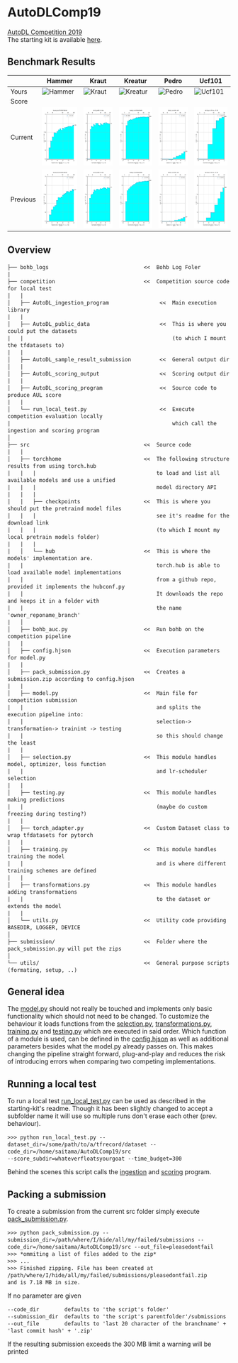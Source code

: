# AutoDLComp19
[AutoDL Competition 2019](https://autodl.chalearn.org/)<br />
The starting kit is available [here](https://github.com/zhengying-liu/autodl_starting_kit_stable).


## Benchmark Results

| |Hammer|Kraut|Kreatur|Pedro|Ucf101|
|-|------|-----|-------|-----|------|
|Yours|<img src="competition/AutoDL_scoring_output/bench_Hammer/learning-curve-Hammer.png" alt="Hammer" title="Hammer" width="132" height="132" />|<img src="competition/AutoDL_scoring_output/bench_Kraut/learning-curve-kraut.png" alt="Kraut" title="Kraut" width="132" height="132" />|<img src="competition/AutoDL_scoring_output/bench_Kreatur/learning-curve-kreatur.png" alt="Kreatur" title="Kreatur" width="132" height="132" />|<img src="competition/AutoDL_scoring_output/bench_Pedro/learning-curve-pedro.png" alt="Pedro" title="Pedro" width="132" height="132" />|<img src="competition/AutoDL_scoring_output/bench_Ucf101/learning-curve-Ucf-101.png" alt="Ucf101" title="Ucf101" width="132" height="132" />|
|Score||||||
|Current|<img src="docs/baseline/bench_Hammer/learning-curve-Hammer.png" alt="Hammer" title="Hammer" width="132" height="132" />|<img src="docs/baseline/bench_Kraut/learning-curve-kraut.png" alt="Kraut" title="Kraut" width="132" height="132" />|<img src="docs/baseline/bench_Kreatur/learning-curve-kreatur.png" alt="Kreatur" title="Kreatur" width="132" height="132" />|<img src="docs/baseline/bench_Pedro/learning-curve-pedro.png" alt="Pedro" title="Pedro" width="132" height="132" />|<img src="docs/baseline/bench_Ucf101/learning-curve-Ucf-101.png" alt="Ucf101" title="Ucf101" width="132" height="132" />|
|Previous|<img src="docs/old_baseline/bench_Hammer/learning-curve-Hammer.png" alt="Hammer" title="Hammer" width="132" height="132" />|<img src="docs/old_baseline/bench_Kraut/learning-curve-kraut.png" alt="Kraut" title="Kraut" width="132" height="132" />|<img src="docs/old_baseline/bench_Kreatur/learning-curve-kreatur.png" alt="Kreatur" title="Kreatur" width="132" height="132" />|<img src="docs/old_baseline/bench_Pedro/learning-curve-pedro.png" alt="Pedro" title="Pedro" width="132" height="132" />|<img src="docs/old_baseline/bench_Ucf101/learning-curve-Ucf-101.png" alt="Ucf101" title="Ucf101" width="132" height="132" />|

## Overview
```
├── bohb_logs                              <<  Bohb Log Foler
|
├── competition                            <<  Competition source code for local test
|   |                                          
│   ├── AutoDL_ingestion_program                <<  Main execution library
|   |                                          
│   ├── AutoDL_public_data                      <<  This is where you could put the datasets
|   |                                               (to which I mount the tfdatasets to)
|   |                                          
│   ├── AutoDL_sample_result_submission         <<  General output dir
│   |
│   ├── AutoDL_scoring_output                   <<  Scoring output dir
|   |                                          
│   ├── AutoDL_scoring_program                  <<  Source code to produce AUL score
|   |                                          
│   └── run_local_test.py                       <<  Execute competition evaluation locally
|                                                   which call the ingestion and scoring program
│
├── src                                    <<  Source code
|   |
│   ├── torchhome                          <<  The following structure results from using torch.hub
|   |   |                                      to load and list all available models and use a unified
|   |   |                                      model directory API
|   |   |
|   |   ├── checkpoints                    <<  This is where you should put the pretraind model files
|   |   |                                      see it's readme for the download link
|   |   |                                      (to which I mount my local pretrain models folder)     
|   |   |
|   │   └── hub                            <<  This is where the models' implementation are.
|   |                                          torch.hub is able to load available model implementations
|   |                                          from a github repo, provided it implements the hubconf.py
|   |                                          It downloads the repo and keeps it in a folder with
|   |                                          the name 'owner_reponame_branch'
|   │  
│   ├── bohb_auc.py                        <<  Run bohb on the competition pipeline
|   |                                          
│   ├── config.hjson                       <<  Execution parameters for model.py
|   |                                          
│   ├── pack_submission.py                 <<  Creates a submission.zip according to config.hjson
|   |                                          
│   ├── model.py                           <<  Main file for competition submission
|   |                                          and splits the execution pipeline into:
|   |                                          selection-> transformation-> trainint -> testing
|   |                                          so this should change the least
|   |                                          
│   ├── selection.py                       <<  This module handles model, optimizer, loss function
|   |                                          and lr-scheduler selection
|   |                                          
│   ├── testing.py                         <<  This module handles making predictions
|   |                                          (maybe do custom freezing during testing?)
|   |                                          
│   ├── torch_adapter.py                   <<  Custom Dataset class to wrap tfdatasets for pytorch
|   |                                          
│   ├── training.py                        <<  This module handles training the model
|   |                                          and is where different training schemes are defined
|   |                                          
│   ├── transformations.py                 <<  This module handles adding transformations
|   |                                          to the dataset or extends the model
|   |                                          
│   └── utils.py                           <<  Utility code providing BASEDIR, LOGGER, DEVICE
│
├── submission/                            <<  Folder where the pack_submission.py will put the zips
│
└── utils/                                 <<  General purpose scripts (formating, setup, ..)
```

## General idea
The [model.py](src/model.py) should not really be touched and implements only basic functionality which should not need to be changed.
To customize the behaviour it loads functions from the [selection.py](src/selection.py), [transformations.py](src/transformations.py), [training.py](src/training.py) and [testing.py](src/testing.py) which are executed in said order. Which function of a module is used, can be defined in the [config.hjson](src/config.hjson) as well as additional parameters besides what the model.py already passes on. This makes changing the pipeline straight forward, plug-and-play and reduces the risk of introducing errors when comparing two competing implementations.

## Running a local test
To run a local test [run_local_test.py](competition/run_local_test.py) can be used as described in the starting-kit's readme. Though it has been slightly changed to accept a subfolder name it will use so multiple runs don't erase each other (prev. behaviour).
```
>>> python run_local_test.py --dataset_dir=/some/path/to/a/tfrecord/dataset --code_dir=/home/saitama/AutoDLComp19/src
--score_subdir=whateverfloatsyourgoat --time_budget=300
```
Behind the scenes this script calls the [ingestion](competition/AutoDL_ingestion_program/ingestion.py) and [scoring](competition/AutoDL_scoring_program/score.py) program.

## Packing a submission
To create a submission from the current src folder simply execute [pack_submission.py](src/pack_submission.py).
```
>>> python pack_submission.py --submission_dir=/path/where/I/hide/all/my/failed/submissions --code_dir=/home/saitama/AutoDLComp19/src --out_file=pleasedontfail
>>> *ommiting a list of files added to the zip*
>>> ...
>>> Finished zipping. File has been created at /path/where/I/hide/all/my/failed/submissions/pleasedontfail.zip
and is 7.18 MB in size.
```
If no parameter are given
```
--code_dir        defaults to 'the script's folder'
--submission_dir  defaults to 'the script's parentfolder'/submissions
--out_file        defaults to 'last 20 character of the branchname' + 'last commit hash' + '.zip'
```
If the resulting submission exceeds the 300 MB limit a warning will be printed
